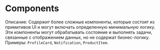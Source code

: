 # Components
Описание:
Содержит более сложные компоненты, которые состоят из примитивов UI и могут включать определенную минимальную логику.
Эти компоненты могут обрабатывать состояние и выполнять задачи, связанные с отображением данных, но не содержат бизнес-логику.
Примеры: `ProfileCard`, `Notification`, `ProductItem`.